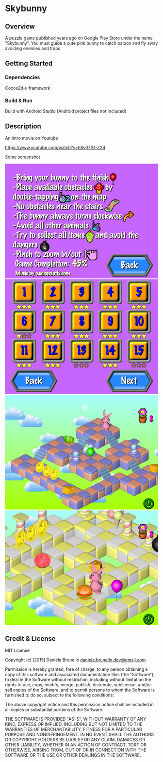 # Skybunny

## Overview

A puzzle game published years ago on Google Play Store under the name "Skybunny".
You must guide a cute pink bunny to catch baloon and fly away avoiding enemies and traps.

## Getting Started

### Dependencies

Cocos2d-x framework

### Build & Run

Build with Android Studio (Android project files not included)

## Description

An intro movie on Youtube

https://www.youtube.com/watch?v=h8v07fG-ZX4

Some screenshot

![screenshot1](https://github.com/dannyb79/Skybunny/blob/main/s1.jpg)
![screenshot2](https://github.com/dannyb79/skybunny/blob/main/s2.jpg)
![screenshot3](https://github.com/dannyb79/skybunny/blob/main/s3.jpg)
![screenshot4](https://github.com/dannyb79/skybunny/blob/main/s4.jpg)

## Credit & License 

MIT License

Copyright (c) [2015] Daniele Brunello daniele.brunello.dev@gmail.com

Permission is hereby granted, free of charge, to any person obtaining a copy
of this software and associated documentation files (the "Software"), to deal
in the Software without restriction, including without limitation the rights
to use, copy, modify, merge, publish, distribute, sublicense, and/or sell
copies of the Software, and to permit persons to whom the Software is
furnished to do so, subject to the following conditions:

The above copyright notice and this permission notice shall be included in all
copies or substantial portions of the Software.

THE SOFTWARE IS PROVIDED "AS IS", WITHOUT WARRANTY OF ANY KIND, EXPRESS OR
IMPLIED, INCLUDING BUT NOT LIMITED TO THE WARRANTIES OF MERCHANTABILITY,
FITNESS FOR A PARTICULAR PURPOSE AND NONINFRINGEMENT. IN NO EVENT SHALL THE
AUTHORS OR COPYRIGHT HOLDERS BE LIABLE FOR ANY CLAIM, DAMAGES OR OTHER
LIABILITY, WHETHER IN AN ACTION OF CONTRACT, TORT OR OTHERWISE, ARISING FROM,
OUT OF OR IN CONNECTION WITH THE SOFTWARE OR THE USE OR OTHER DEALINGS IN THE
SOFTWARE.




